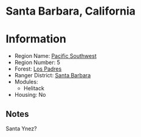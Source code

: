 
Santa Barbara, California
=========================
  
# Information  
* Region Name: [Pacific Southwest]()  
* Region Number: 5  
* Forest: [Los Padres](http://www.fs.usda.gov/lpnf)  
* Ranger District: [Santa Barbara]()  
* Modules:  
  - Helitack  
* Housing: No  
  
## Notes

Santa Ynez?